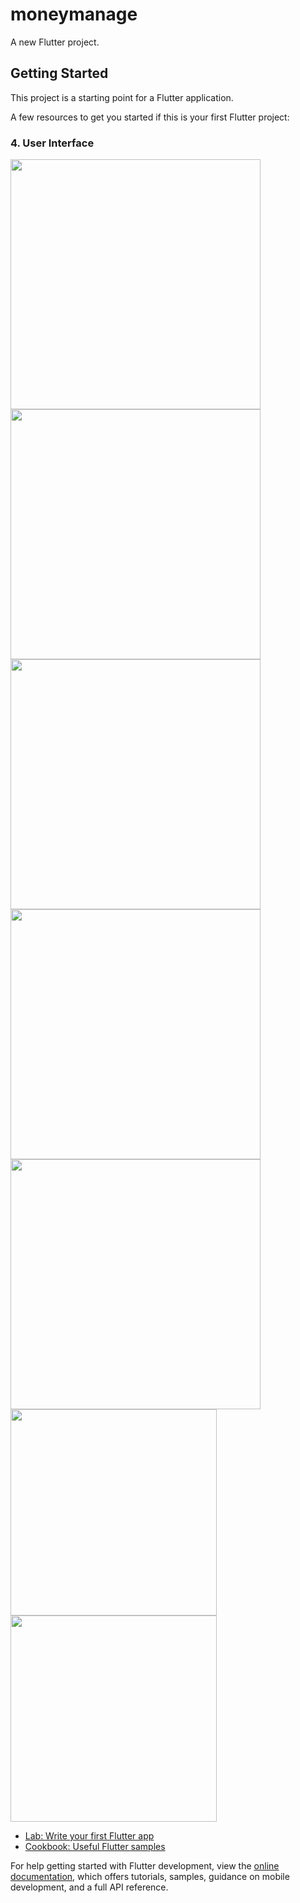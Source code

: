 # moneymanage

A new Flutter project.

## Getting Started

This project is a starting point for a Flutter application.

A few resources to get you started if this is your first Flutter project:

### 4. User Interface


<img src="https://github.com/MOHAMMED-SABITH-C/money_management/assets/128989395/6d5a318c-df3d-4423-9cb9-0f1263eea9e4.png"  width =" 400">      <img src="https://github.com/MOHAMMED-SABITH-C/money_management/assets/128989395/59e9bf3d-6311-476a-94de-8168458cdd8b).png"  width =" 400">
<img src="https://github.com/MOHAMMED-SABITH-C/money_management/assets/128989395/1810e601-63e4-4329-9e5d-f3c080b4fe47.png"  width =" 400">      <img src="https://github.com/MOHAMMED-SABITH-C/money_management/assets/128989395/ad2f8f4a-4028-4fc2-9a31-2046ad446e50.png"  width =" 400">
<img src="https://github.com/MOHAMMED-SABITH-C/money_management/assets/128989395/4f1083ce-8fa0-47a7-9618-1dee106cf645.png"  width =" 400">
<img src="https://github.com/MOHAMMED-SABITH-C/money_management/assets/128989395/2aa8e928-003f-44d3-81b8-286f26b389f6.png"  width =" 330">
<img src="https://github.com/MOHAMMED-SABITH-C/money_management/assets/128989395/8fb61276-185b-4553-ac97-518e6883ad6f.png"  width =" 330">


- [Lab: Write your first Flutter app](https://docs.flutter.dev/get-started/codelab)
- [Cookbook: Useful Flutter samples](https://docs.flutter.dev/cookbook)

For help getting started with Flutter development, view the
[online documentation](https://docs.flutter.dev/), which offers tutorials,
samples, guidance on mobile development, and a full API reference.
